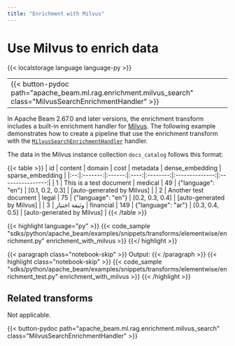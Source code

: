 ```yaml
---
title: "Enrichment with Milvus"
---
```

<!--
Licensed under the Apache License, Version 2.0 (the "License");
you may not use this file except in compliance with the License.
You may obtain a copy of the License at
http://www.apache.org/licenses/LICENSE-2.0
Unless required by applicable law or agreed to in writing, software
distributed under the License is distributed on an "AS IS" BASIS,
WITHOUT WARRANTIES OR CONDITIONS OF ANY KIND, either express or implied.
See the License for the specific language governing permissions and
limitations under the License.
-->

# Use Milvus to enrich data

{{< localstorage language language-py >}}

<table>
  <tr>
    <td>
      <a>
      {{< button-pydoc path="apache_beam.ml.rag.enrichment.milvus_search" class="MilvusSearchEnrichmentHandler" >}}
      </a>
   </td>
  </tr>
</table>

In Apache Beam 2.67.0 and later versions, the enrichment transform includes
a built-in enrichment handler for
[Milvus](https://milvus.io/).
The following example demonstrates how to create a pipeline that use the enrichment transform with the [`MilvusSearchEnrichmentHandler`](https://beam.apache.org/releases/pydoc/current/apache_beam.ml.rag.enrichment.milvus_search.html#apache_beam.ml.rag.enrichment.milvus_search.MilvusSearchEnrichmentHandler) handler.

The data in the Milvus instance collection `docs_catalog` follows this format:

{{< table >}}
| id | content | domain | cost | metadata | dense_embedding | sparse_embedding |
|:--:|:-------:|:------:|:----:|:--------:|:--------------:|:----------------:|
| 1 | This is a test document | medical | 49 | {"language": "en"} | [0.1, 0.2, 0.3] | [auto-generated by Milvus] |
| 2 | Another test document | legal | 75 | {"language": "en"} | [0.2, 0.3, 0.4] | [auto-generated by Milvus] |
| 3 | وثيقة اختبار | financial | 149 | {"language": "ar"} | [0.3, 0.4, 0.5] | [auto-generated by Milvus] |
{{< /table >}}


{{< highlight language="py" >}}
{{< code_sample "sdks/python/apache_beam/examples/snippets/transforms/elementwise/enrichment.py" enrichment_with_milvus >}}
{{</ highlight >}}

{{< paragraph class="notebook-skip" >}}
Output:
{{< /paragraph >}}
{{< highlight class="notebook-skip" >}}
{{< code_sample "sdks/python/apache_beam/examples/snippets/transforms/elementwise/enrichment_test.py" enrichment_with_milvus >}}
{{< /highlight >}}

## Related transforms

Not applicable.

{{< button-pydoc path="apache_beam.ml.rag.enrichment.milvus_search" class="MilvusSearchEnrichmentHandler" >}}
